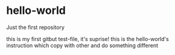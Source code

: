 # hello-world
Just the first repository

this is my first gitbut test-file, it's suprise!
this is the hello-world's instruction which copy with other and do something different 

